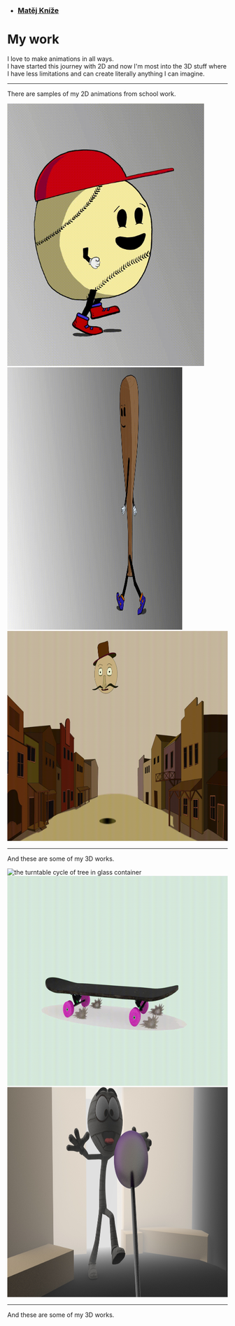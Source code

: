 - ### [Matěj Kníže](https://matej-knize.github.io/english-for-designers/03-content-first/)
   
# My work

I love to make animations in all ways. <br>
I have started this journey with 2D and now I'm most into the 3D stuff where I have less limitations and can create literally anything I can imagine.<br>


****

There are samples of my 2D animations from school work.


  <img src="images/ball.gif" width="450" height="600" alt="the walk cycle of baseball ball with red cap" >  <img src="images/bat.gif" width="400" height="600" alt="the walk cycle of baseball bat" > 
  <img src="images/bouncing_ball.gif" width="855" height="480" alt="infinite loop of bouncing ballsy face in the western town" >



****

And these are some of my 3D works.


   <img src="images/tree.gif" width="855" height="480" alt="the turntable cycle of tree in glass container" ><img src="images/skateboard.gif" width="855" height="480" alt="the cycle of flipping skateboard" ><img src="images/mummy.jpg" width="855" height="480" alt="The mummy on its way to capture the lollypop" >




****

And these are some of my 3D works.


 

 
